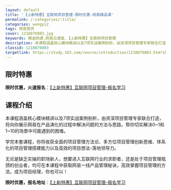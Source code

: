```yaml
---
layout: default
title: '【上新特惠】互联网项目管理-限时优惠-网易精品课'
permalink: /:categories/:title/
categories: wangyi2
tags: 网易提供
cover: 1210876803.jpg
keywords: 精选网课,网易云课堂,【上新特惠】互联网项目管理
description: 本课程涵盖核心模块精讲以及7项实战案例剖析，由资深项目管理专家联合打造，将向你展示网易在产品演化的过程中解决问题的方法与
classid: 1210876803
targetlink: https://study.163.com/course/introduction/1210876803.htm?share=1&shareId=1025206652&utm_campaign=share&utm_medium=iphoneShare&utm_source=&utm_u=1025206652
---
```


## 限时特惠

**限时优惠，火速报名**：[【上新特惠】互联网项目管理-报名学习](https://study.163.com/course/introduction/1210876803.htm?share=1&shareId=1025206652&utm_campaign=share&utm_medium=iphoneShare&utm_source=&utm_u=1025206652)

## 课程介绍

本课程涵盖核心模块精讲以及7项实战案例剖析，由资深项目管理专家联合打造，将向你展示网易在产品演化的过程中解决问题的方法与思路，帮你切实解决0~1和1~10的场景中可能遇到的困难。 

学完本套课程，你将收获全面的项目管理方法论、多方位项目管理创新思维、体系化的项目管理搭建能力以及高效的项目想法-落地领导力。

无论是缺乏实操的职场新人，想要进入互联网行业的求职者，还是处于项目管理瓶颈的创业者，均可在本课程中获取网易一线产品管理秘诀，高效掌握项目管理的方法。成为项目经理，你也可以！

**限时优惠，报名地址**：[【上新特惠】互联网项目管理-报名学习](https://study.163.com/course/introduction/1210876803.htm?share=1&shareId=1025206652&utm_campaign=share&utm_medium=iphoneShare&utm_source=&utm_u=1025206652)

